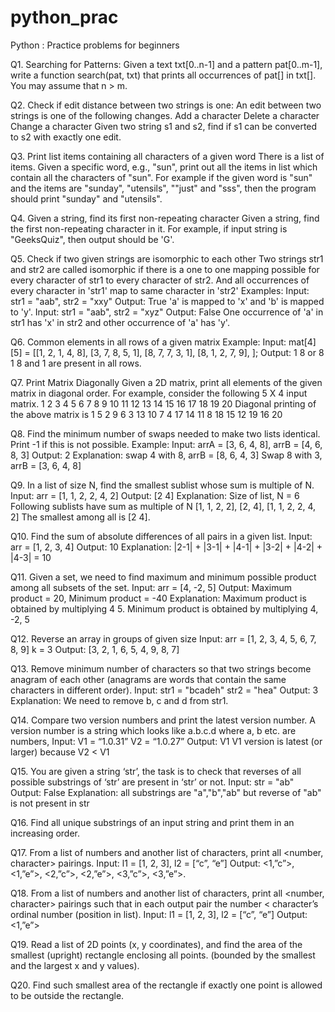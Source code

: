 # python_prac
Python : Practice problems for beginners

Q1. Searching for Patterns:
Given a text txt[0..n-1] and a pattern pat[0..m-1], write a function search(pat, txt) that prints all
occurrences of pat[] in txt[]. You may assume that n > m.

Q2. Check if edit distance between two strings is one:
An edit between two strings is one of the following changes.
 Add a character
 Delete a character
 Change a character
Given two string s1 and s2, find if s1 can be converted to s2 with exactly one edit.

Q3. Print list items containing all characters of a given word
There is a list of items. Given a specific word, e.g., "sun", print out all the items in list which
contain all the characters of "sun".
For example if the given word is "sun" and the items are "sunday", "utensils", ""just" and "sss",
then the program should print "sunday" and "utensils".

Q4. Given a string, find its first non-repeating character
Given a string, find the first non-repeating character in it. For example, if input string is
"GeeksQuiz", then output should be 'G'.

Q5. Check if two given strings are isomorphic to each other
Two strings str1 and str2 are called isomorphic if there is a one to one mapping possible for
every character of str1 to every character of str2. And all occurrences of every character in 'str1'
map to same character in 'str2'
Examples:
Input: str1 = "aab", str2 = "xxy"
Output: True
'a' is mapped to 'x' and 'b' is mapped to 'y'.
Input: str1 = "aab", str2 = "xyz"
Output: False
One occurrence of 'a' in str1 has 'x' in str2 and other occurrence of 'a' has 'y'.

Q6. Common elements in all rows of a given matrix
Example: Input:
mat[4][5] = [[1, 2, 1, 4, 8],
 [3, 7, 8, 5, 1],
 [8, 7, 7, 3, 1],
 [8, 1, 2, 7, 9], ];
Output:
1 8 or 8 1
8 and 1 are present in all rows.

Q7. Print Matrix Diagonally
Given a 2D matrix, print all elements of the given matrix in diagonal order. For example,
consider the following 5 X 4 input matrix.
 1 2 3 4
 5 6 7 8
 9 10 11 12
 13 14 15 16
 17 18 19 20
Diagonal printing of the above matrix is
 1
 5 2
 9 6 3
 13 10 7 4
 17 14 11 8
 18 15 12
 19 16
 20

Q8. Find the minimum number of swaps needed to make two lists identical. Print
-1 if this is not possible.
Example:
Input: arrA = [3, 6, 4, 8], arrB = [4, 6, 8, 3]
Output: 2
Explanation: swap 4 with 8, arrB = [8, 6, 4, 3]
Swap 8 with 3, arrB = [3, 6, 4, 8]

Q9. In a list of size N, find the smallest sublist whose sum is multiple of N.
Input: arr = [1, 1, 2, 2, 4, 2]
Output: [2 4]
Explanation: Size of list, N = 6 
Following sublists have sum as multiple of N
[1, 1, 2, 2], [2, 4], [1, 1, 2, 2, 4, 2]
The smallest among all is [2 4].

Q10. Find the sum of absolute differences of all pairs in a given list.
Input: arr = [1, 2, 3, 4]
Output: 10
Explanation: |2-1| + |3-1| + |4-1| + |3-2| + |4-2| + |4-3| = 10

Q11. Given a set, we need to find maximum and minimum possible product
among all subsets of the set.
Input: arr = [4, -2, 5]
Output: Maximum product = 20, Minimum product = -40
Explanation: Maximum product is obtained by multiplying 4 5. Minimum product is obtained by
multiplying 4, -2, 5

Q12. Reverse an array in groups of given size
Input: arr = [1, 2, 3, 4, 5, 6, 7, 8, 9] k = 3
Output: [3, 2, 1, 6, 5, 4, 9, 8, 7]

Q13. Remove minimum number of characters so that two strings become
anagram of each other (anagrams are words that contain the same characters in
different order).
Input: str1 = "bcadeh" str2 = "hea"
Output: 3
Explanation: We need to remove b, c and d from str1.

Q14. Compare two version numbers and print the latest version number. A
version number is a string which looks like a.b.c.d where a, b etc. are numbers,
Input: V1 = “1.0.31”
V2 = “1.0.27”
Output: V1
V1 version is latest (or larger) because V2 < V1

Q15. You are given a string ‘str’, the task is to check that reverses of all possible
substrings of ‘str’ are present in ‘str’ or not.
Input: str = "ab"
Output: False
Explanation: all substrings are "a","b","ab" but reverse of "ab" is not present in str

Q16. Find all unique substrings of an input string and print them in an increasing
order.

Q17. From a list of numbers and another list of characters, print all <number,
character> pairings.
Input: l1 = [1, 2, 3], l2 = [“c”, “e”]
Output: <1,”c”>, <1,”e”>, <2,”c”>, <2,”e”>, <3,”c”>, <3,”e”>.

Q18. From a list of numbers and another list of characters, print all <number,
character> pairings such that in each output pair the number < character’s
ordinal number (position in list).
Input: l1 = [1, 2, 3], l2 = [“c”, “e”]
Output: <1,”e”>

Q19. Read a list of 2D points (x, y coordinates), and find the area of the smallest
(upright) rectangle enclosing all points. (bounded by the smallest and the largest
x and y values).

Q20. Find such smallest area of the rectangle if exactly one point is allowed to
be outside the rectangle.
